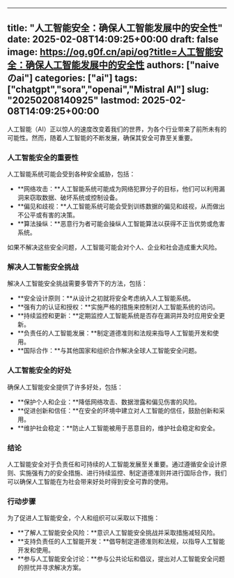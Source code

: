 
---
title: "人工智能安全：确保人工智能发展中的安全性"
date: 2025-02-08T14:09:25+00:00
draft: false
image: https://og.g0f.cn/api/og?title=人工智能安全：确保人工智能发展中的安全性
authors: ["naiveのai"]
categories: ["ai"]
tags: ["chatgpt","sora","openai","Mistral AI"]
slug: "20250208140925"
lastmod: 2025-02-08T14:09:25+00:00
---
人工智能（AI）正以惊人的速度改变着我们的世界，为各个行业带来了前所未有的可能性。然而，随着人工智能的不断发展，确保其安全可靠至关重要。

### 人工智能安全的重要性

人工智能系统可能会受到各种安全威胁，包括：

- **网络攻击：**人工智能系统可能成为网络犯罪分子的目标，他们可以利用漏洞来窃取数据、破坏系统或控制设备。
- **偏见和歧视：**人工智能系统可能会受到训练数据的偏见和歧视，从而做出不公平或有害的决策。
- **算法操纵：**恶意行为者可能会操纵人工智能算法以获得不正当优势或危害系统。

如果不解决这些安全问题，人工智能可能会对个人、企业和社会造成重大风险。

### 解决人工智能安全挑战

解决人工智能安全挑战需要多管齐下的方法，包括：

- **安全设计原则：**从设计之初就将安全考虑纳入人工智能系统。
- **强有力的认证和授权：**实施严格的措施来控制对人工智能系统的访问。
- **持续监控和更新：**定期监控人工智能系统是否存在漏洞并及时应用安全更新。
- **负责任的人工智能发展：**制定道德准则和法规来指导人工智能开发和使用。
- **国际合作：**与其他国家和组织合作解决全球人工智能安全问题。

### 人工智能安全的好处

确保人工智能安全提供了许多好处，包括：

- **保护个人和企业：**降低网络攻击、数据泄露和偏见伤害的风险。
- **促进创新和信任：**在安全的环境中建立对人工智能的信任，鼓励创新和采用。
- **维护社会稳定：**防止人工智能被用于恶意目的，维护社会稳定和安全。

### 结论

人工智能安全对于负责任和可持续的人工智能发展至关重要。通过遵循安全设计原则、实施强有力的安全措施、进行持续监控、制定道德准则并进行国际合作，我们可以确保人工智能在为社会带来好处时得到安全可靠的使用。

### 行动步骤

为了促进人工智能安全，个人和组织可以采取以下措施：

- **了解人工智能安全风险：**意识人工智能安全挑战并采取措施减轻风险。
- **支持负责任的人工智能开发：**倡导制定道德准则和法规，以指导人工智能开发和使用。
- **参与人工智能安全讨论：**参与公共论坛和倡议，提出对人工智能安全问题的担忧并寻求解决方案。